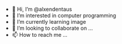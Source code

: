 - 👋 Hi, I’m @alxendentaus
- 👀 I’m interested in computer programming
- 🌱 I’m currently learning image 
- 💞️ I’m looking to collaborate on ...
- 📫 How to reach me ...

<!---
alxendentaus/alxendentaus is a ✨ special ✨ repository because its `README.md` (this file) appears on your GitHub profile.
You can click the Preview link to take a look at your changes.
--->
